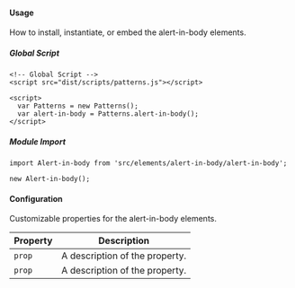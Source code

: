 #### Usage

How to install, instantiate, or embed the alert-in-body elements.

##### Global Script

    <!-- Global Script -->
    <script src="dist/scripts/patterns.js"></script>

    <script>
      var Patterns = new Patterns();
      var alert-in-body = Patterns.alert-in-body();
    </script>

##### Module Import

    import Alert-in-body from 'src/elements/alert-in-body/alert-in-body';

    new Alert-in-body();

#### Configuration

Customizable properties for the alert-in-body elements.

Property | Description
---------|-
`prop`   | A description of the property.
`prop`   | A description of the property.
